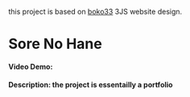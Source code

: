 this project is based on [boko33](https://bokoko33.me/) 3JS website design.
# Sore No Hane
#### Video Demo:  <URL HERE>
#### Description:  the project is essentailly a portfolio
